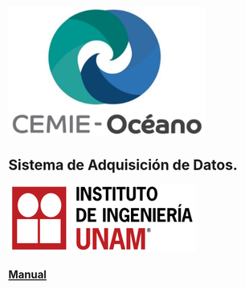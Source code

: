 ![CEMIEOLogo](https://github.com/IsauraRs/Turbina/blob/master/CEMIEOLogo.png)





# Sistema de Adquisición de Datos.





![IINGENLogo](https://github.com/IsauraRs/Turbina/blob/master/IINGENLogo.png)





## [Manual](https://github.com/IsauraRs/Turbina/blob/master/Manual/Manual_de_usuario.md)



